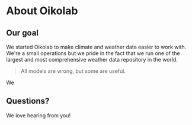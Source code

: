 # About Oikolab

## Our goal

We started Oikolab to make climate and weather data easier to work with. We're a small operations but we pride
in the fact that we run one of the largest and most comprehensive weather data repository in the world.

> All models are wrong, but some are useful.

We 

## Questions?

We love hearing from you! 
